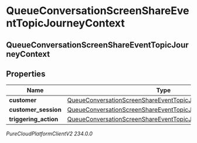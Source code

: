 # QueueConversationScreenShareEventTopicJourneyContext

## QueueConversationScreenShareEventTopicJourneyContext

## Properties

|Name | Type | Description | Notes|
|------------ | ------------- | ------------- | -------------|
| **customer** | [QueueConversationScreenShareEventTopicJourneyCustomer](QueueConversationScreenShareEventTopicJourneyCustomer) |  | [optional] |
| **customer_session** | [QueueConversationScreenShareEventTopicJourneyCustomerSession](QueueConversationScreenShareEventTopicJourneyCustomerSession) |  | [optional] |
| **triggering_action** | [QueueConversationScreenShareEventTopicJourneyAction](QueueConversationScreenShareEventTopicJourneyAction) |  | [optional] |



_PureCloudPlatformClientV2 234.0.0_
